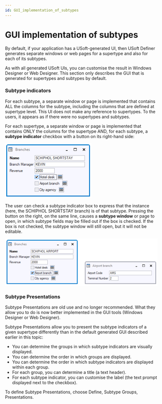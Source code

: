 ```yaml
---
id: GUI_implementation_of_subtypes
---
```


# GUI implementation of subtypes

By default, if your application has a USoft-generated UI, then USoft Definer generates separate windows or web pages for a supertype and also for each of its subtypes.

As with all generated USoft UIs, you can customise the result in Windows Designer or Web Designer. This section only describes the GUI that is generated for supertypes and subtypes by default.

### Subtype indicators

For each subtype, a separate window or page is implemented that contains ALL the columns for the subtype, including the columns that are defined at supertype level. This UI does not make any reference to supertypes. To the users, it appears as if there were no supertypes and subtypes.

For each supertype, a separate window or page is implemented that contains ONLY the columns for the supertype AND, for each subtype, a **subtype indicator** checkbox with a button on its right-hand side:

![](./assets/14d83d9c-4b27-4032-bd3a-a4cbc92f1cdc.png)

The user can check a subtype indicator box to express that the instance (here, the SCHIPHOL SHORTSTAY branch) is of that subtype. Pressing the button on the right, on the same line, causes a **subtype window** or page to open, in which subtype fields may be filled out if the box is checked. If the box is not checked, the subtype window will still open, but it will not be editable.

![](./assets/c3845854-3003-4f31-9aad-ec51ea7f76bb.png)

### Subtype Presentations

Subtype Presentations are old use and no longer recommended. What they allow you to do is now better implemented in the GUI tools (Windows Designer or Web Designer).

Subtype Presentations allow you to present the subtype indicators of a given supertype differently than in the default generated GUI described earlier in this topic:

- You can determine the groups in which subtype indicators are visually displayed.
- You can determine the order in which groups are displayed.
- You can determine the order in which subtype indicators are displayed within each group.
- For each group, you can determine a title (a text header).
- For each subtype indicator, you can customise the label (the text prompt displayed next to the checkbox).

To define Subtype Presentations, choose Define, Subtype Groups, Presentations.